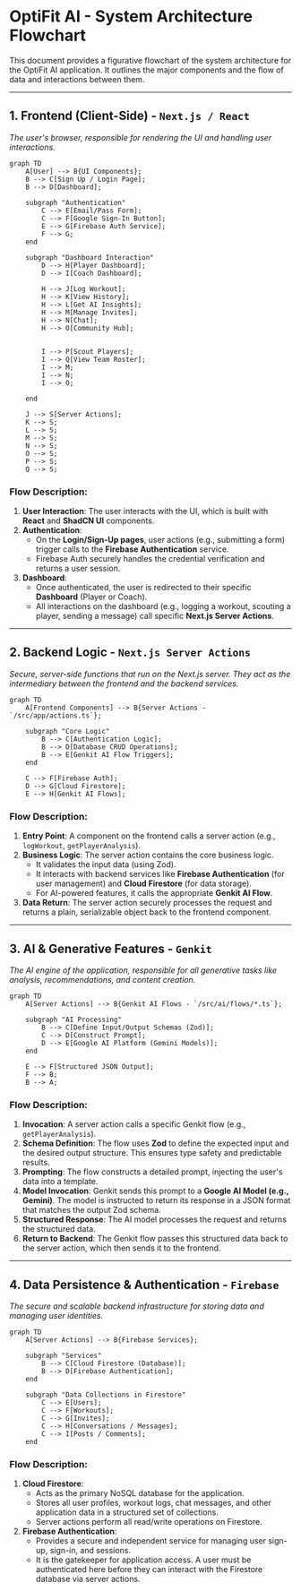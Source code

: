 
# OptiFit AI - System Architecture Flowchart

This document provides a figurative flowchart of the system architecture for the OptiFit AI application. It outlines the major components and the flow of data and interactions between them.

---

## 1. Frontend (Client-Side) - `Next.js / React`

*The user's browser, responsible for rendering the UI and handling user interactions.*

```mermaid
graph TD
    A[User] --> B{UI Components};
    B --> C[Sign Up / Login Page];
    B --> D[Dashboard];

    subgraph "Authentication"
        C --> E[Email/Pass Form];
        C --> F[Google Sign-In Button];
        E --> G[Firebase Auth Service];
        F --> G;
    end

    subgraph "Dashboard Interaction"
        D --> H[Player Dashboard];
        D --> I[Coach Dashboard];

        H --> J[Log Workout];
        H --> K[View History];
        H --> L[Get AI Insights];
        H --> M[Manage Invites];
        H --> N[Chat];
        H --> O[Community Hub];


        I --> P[Scout Players];
        I --> Q[View Team Roster];
        I --> M;
        I --> N;
        I --> O;

    end

    J --> S[Server Actions];
    K --> S;
    L --> S;
    M --> S;
    N --> S;
    O --> S;
    P --> S;
    Q --> S;
```

### Flow Description:

1.  **User Interaction**: The user interacts with the UI, which is built with **React** and **ShadCN UI** components.
2.  **Authentication**:
    *   On the **Login/Sign-Up pages**, user actions (e.g., submitting a form) trigger calls to the **Firebase Authentication** service.
    *   Firebase Auth securely handles the credential verification and returns a user session.
3.  **Dashboard**:
    *   Once authenticated, the user is redirected to their specific **Dashboard** (Player or Coach).
    *   All interactions on the dashboard (e.g., logging a workout, scouting a player, sending a message) call specific **Next.js Server Actions**.

---

## 2. Backend Logic - `Next.js Server Actions`

*Secure, server-side functions that run on the Next.js server. They act as the intermediary between the frontend and the backend services.*

```mermaid
graph TD
    A[Frontend Components] --> B{Server Actions - `/src/app/actions.ts`};

    subgraph "Core Logic"
        B --> C[Authentication Logic];
        B --> D[Database CRUD Operations];
        B --> E[Genkit AI Flow Triggers];
    end

    C --> F[Firebase Auth];
    D --> G[Cloud Firestore];
    E --> H[Genkit AI Flows];

```

### Flow Description:

1.  **Entry Point**: A component on the frontend calls a server action (e.g., `logWorkout`, `getPlayerAnalysis`).
2.  **Business Logic**: The server action contains the core business logic.
    *   It validates the input data (using Zod).
    *   It interacts with backend services like **Firebase Authentication** (for user management) and **Cloud Firestore** (for data storage).
    *   For AI-powered features, it calls the appropriate **Genkit AI Flow**.
3.  **Data Return**: The server action securely processes the request and returns a plain, serializable object back to the frontend component.

---

## 3. AI & Generative Features - `Genkit`

*The AI engine of the application, responsible for all generative tasks like analysis, recommendations, and content creation.*

```mermaid
graph TD
    A[Server Actions] --> B{Genkit AI Flows - `/src/ai/flows/*.ts`};

    subgraph "AI Processing"
        B --> C[Define Input/Output Schemas (Zod)];
        C --> D[Construct Prompt];
        D --> E[Google AI Platform (Gemini Models)];
    end

    E --> F[Structured JSON Output];
    F --> B;
    B --> A;
```

### Flow Description:

1.  **Invocation**: A server action calls a specific Genkit flow (e.g., `getPlayerAnalysis`).
2.  **Schema Definition**: The flow uses **Zod** to define the expected input and the desired output structure. This ensures type safety and predictable results.
3.  **Prompting**: The flow constructs a detailed prompt, injecting the user's data into a template.
4.  **Model Invocation**: Genkit sends this prompt to a **Google AI Model (e.g., Gemini)**. The model is instructed to return its response in a JSON format that matches the output Zod schema.
5.  **Structured Response**: The AI model processes the request and returns the structured data.
6.  **Return to Backend**: The Genkit flow passes this structured data back to the server action, which then sends it to the frontend.

---

## 4. Data Persistence & Authentication - `Firebase`

*The secure and scalable backend infrastructure for storing data and managing user identities.*

```mermaid
graph TD
    A[Server Actions] --> B{Firebase Services};

    subgraph "Services"
        B --> C[Cloud Firestore (Database)];
        B --> D[Firebase Authentication];
    end

    subgraph "Data Collections in Firestore"
        C --> E[Users];
        C --> F[Workouts];
        C --> G[Invites];
        C --> H[Conversations / Messages];
        C --> I[Posts / Comments];
    end
```

### Flow Description:

1.  **Cloud Firestore**:
    *   Acts as the primary NoSQL database for the application.
    *   Stores all user profiles, workout logs, chat messages, and other application data in a structured set of collections.
    *   Server actions perform all read/write operations on Firestore.
2.  **Firebase Authentication**:
    *   Provides a secure and independent service for managing user sign-up, sign-in, and sessions.
    *   It is the gatekeeper for application access. A user must be authenticated here before they can interact with the Firestore database via server actions.
